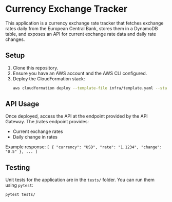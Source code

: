 # Currency Exchange Tracker

This application is a currency exchange rate tracker that fetches exchange rates daily from the European Central Bank, stores them in a DynamoDB table, and exposes an API for current exchange rate data and daily rate changes.

## Setup

1. Clone this repository.
2. Ensure you have an AWS account and the AWS CLI configured.
3. Deploy the CloudFormation stack:
    ```bash
    aws cloudformation deploy --template-file infra/template.yaml --stack-name CurrencyExchangeTrackerStack --capabilities CAPABILITY_NAMED_IAM
    ```

## API Usage

Once deployed, access the API at the endpoint provided by the API Gateway. The /rates endpoint provides:

- Current exchange rates
- Daily change in rates

Example response:
    ```
    [
    {
        "currency": "USD",
        "rate": "1.1234",
        "change": "0.5"
    },
    ...
    ]
    ```

## Testing

Unit tests for the application are in the `tests/` folder. You can run them using `pytest`:
```
pytest tests/
```